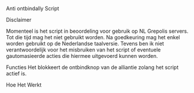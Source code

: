 Anti ontbindally Script

Disclaimer

Momenteel is het script in beoordeling voor gebruik op NL Grepolis servers. Tot die tijd mag het niet gebruikt worden. Na goedkeuring mag het enkel worden gebruikt op de Nederlandse taalversie. Tevens ben ik niet verantwoordelijk voor het misbruiken van het script of eventuele gautomasieerde acties die hiermee uitgevoerd kunnen worden. 


Functies
Het blokkeert de ontbindknop van de alliantie zolang het script actief is. 

Hoe Het Werkt
